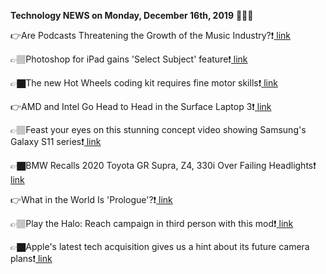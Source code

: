 <b>Technology NEWS on Monday, December 16th, 2019</b> 📡📡📡 

👉Are Podcasts Threatening the Growth of the Music Industry?❗️<a href='https://techblock.club/?p=1631'> link</a>

👉🏽Photoshop for iPad gains 'Select Subject' feature❗️<a href='https://techblock.club/?p=1633'> link</a>

👉🏿The new Hot Wheels coding kit requires fine motor skills❗️<a href='https://techblock.club/?p=1635'> link</a>

👉AMD and Intel Go Head to Head in the Surface Laptop 3❗️<a href='https://techblock.club/?p=1637'> link</a>

👉🏽Feast your eyes on this stunning concept video showing Samsung's Galaxy S11 series❗️<a href='https://techblock.club/?p=1639'> link</a>

👉🏿BMW Recalls 2020 Toyota GR Supra, Z4, 330i Over Failing Headlights❗️<a href='https://techblock.club/?p=1641'> link</a>

👉What in the World Is 'Prologue'?❗️<a href='https://techblock.club/?p=1643'> link</a>

👉🏽Play the Halo: Reach campaign in third person with this mod❗️<a href='https://techblock.club/?p=1645'> link</a>

👉🏿Apple's latest tech acquisition gives us a hint about its future camera plans❗️<a href='https://techblock.club/?p=1647'> link</a>


